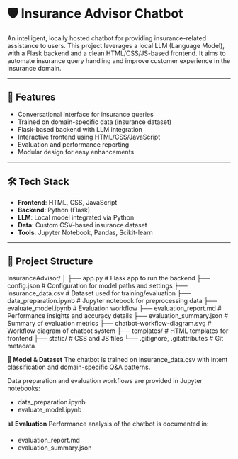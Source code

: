 # 🛡️ Insurance Advisor Chatbot

An intelligent, locally hosted chatbot for providing insurance-related assistance to users. This project leverages a local LLM (Language Model), with a Flask backend and a clean HTML/CSS/JS-based frontend. It aims to automate insurance query handling and improve customer experience in the insurance domain.

---

## 🚀 Features

- Conversational interface for insurance queries
- Trained on domain-specific data (insurance dataset)
- Flask-based backend with LLM integration
- Interactive frontend using HTML/CSS/JavaScript
- Evaluation and performance reporting
- Modular design for easy enhancements

---

## 🛠️ Tech Stack

- **Frontend**: HTML, CSS, JavaScript
- **Backend**: Python (Flask)
- **LLM**: Local model integrated via Python
- **Data**: Custom CSV-based insurance dataset
- **Tools**: Jupyter Notebook, Pandas, Scikit-learn

---

## 📁 Project Structure

InsuranceAdvisor/
│
├── app.py # Flask app to run the backend
├── config.json # Configuration for model paths and settings
├── insurance_data.csv # Dataset used for training/evaluation
├── data_preparation.ipynb # Jupyter notebook for preprocessing data
├── evaluate_model.ipynb # Evaluation workflow
├── evaluation_report.md # Performance insights and accuracy details
├── evaluation_summary.json # Summary of evaluation metrics
├── chatbot-workflow-diagram.svg # Workflow diagram of chatbot system
├── templates/ # HTML templates for frontend
├── static/ # CSS and JS files
└── .gitignore, .gitattributes # Git metadata


**🧠 Model & Dataset**
The chatbot is trained on insurance_data.csv with intent classification and domain-specific Q&A patterns.

Data preparation and evaluation workflows are provided in Jupyter notebooks:
- data_preparation.ipynb
- evaluate_model.ipynb

**📊 Evaluation**
Performance analysis of the chatbot is documented in:
- evaluation_report.md
- evaluation_summary.json

